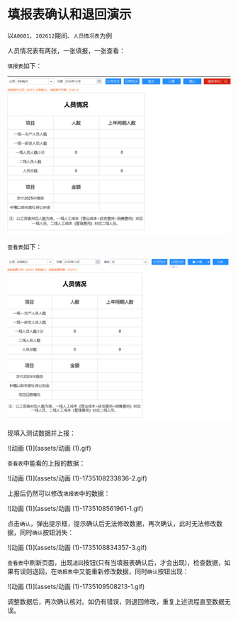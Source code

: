 # **填报表确认和退回演示**

以`A0601`、`202612`期间、`人员情况表`为例

人员情况表有两张，一张填报，一张查看：

`填报表`如下：

![image-20241225141631076](assets/image-20241225141631076.png)

`查看表`如下：

![image-20241225141735264](assets/image-20241225141735264.png)

现填入测试数据并上报：

![动画 (1)](assets/动画 (1).gif)

`查看表`中能看的上报的数据：

![动画 (1)](assets/动画 (1)-1735108233836-2.gif)

上报后仍然可以修改`填报表`中的数据：

![动画 (1)](assets/动画 (1)-1735108561961-1.gif)

点击`确认`，弹出提示框，提示确认后无法修改数据，再次确认，此时无法修改数据，同时`确认`按钮消失：

![动画 (1)](assets/动画 (1)-1735108834357-3.gif)

`查看表`中刷新页面，出现`退回`按钮(只有当填报表确认后，才会出现)，检查数据，如果有误则退回，在`填报表`中又能重新修改数据，同时`确认`按钮出现：

![动画 (1)](assets/动画 (1)-1735109508213-1.gif)

调整数据后，再次确认核对。如仍有错误，则退回修改，重复上述流程直至数据无误。
